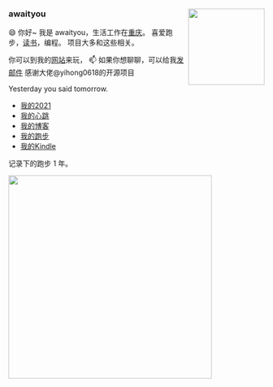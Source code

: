 
### awaityou <a href="https://github.com/yihong0618/iBeats"><img align="right" width="150px" src="https://raw.githubusercontent.com/yihong0618/iBeats/main/files/heart.svg"/></a>

😄 你好~ 我是 awaityou，生活工作在[重庆](https://github.com/yihong0618/dalian-IT)。
喜爱跑步，[读书](https://github.com/yihong0618/my_kindle_stats)，编程。
项目大多和这些相关。

你可以到我的[网站](https://awaitme.com/)来玩， 📫 如果你想聊聊，可以给我[发邮件](innerSpeak@gmail.com) 
感谢大佬@yihong0618的开源项目

Yesterday you said tomorrow. 

- [我的2021](https://github.com/awaityou/2021) 
- [我的心跳](https://github.com/awaityou/iBeats)
- [我的博客](https://github.com/awaityou/gitblog)
- [我的跑步](https://github.com/awaityou/running_page)
- [我的Kindle](https://github.com/awaityou/my_kindle_stats)

记录下的跑步 1 年。

<a href="https://github.com/awaityou/GitHubPosters"><img width="400px" src="https://raw.githubusercontent.com/awaityou/GitHubPoster/main/examples/strava_circular.svg"/></a>


